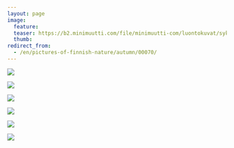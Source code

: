 ```yaml
---
layout: page
image:
  feature:
  teaser: https://b2.minimuutti.com/file/minimuutti-com/luontokuvat/syksy/DSC53320-245px.jpg
  thumb:
redirect_from:
  - /en/pictures-of-finnish-nature/autumn/00070/
---
```


[![](https://b2.minimuutti.com/file/minimuutti-com/luontokuvat/syksy/DSC53413-800px.jpg)](https://dl.dropboxusercontent.com/sh/ea1wtnz7z734o12/AAD4TIJhLiRGEJYkuV-AwZXMa/luontokuvat/syksy/DSC53413.jpg)

[![](https://b2.minimuutti.com/file/minimuutti-com/luontokuvat/syksy/DSC53347-800px.jpg)](https://dl.dropboxusercontent.com/sh/ea1wtnz7z734o12/AABT5PybUhV7cVu5OgTtxZOda/luontokuvat/syksy/DSC53347.jpg)

[![](https://b2.minimuutti.com/file/minimuutti-com/luontokuvat/syksy/DSC53320-800px.jpg)](https://dl.dropboxusercontent.com/sh/ea1wtnz7z734o12/AAD7IDiTk6wyuBG73irrfa18a/luontokuvat/syksy/DSC53320.jpg)

[![](https://b2.minimuutti.com/file/minimuutti-com/luontokuvat/syksy/DSC53392-800px.jpg)](https://dl.dropboxusercontent.com/sh/ea1wtnz7z734o12/AADwTgf6jsQVXqSEq2BZPsyra/luontokuvat/syksy/DSC53392.jpg)

[![](https://b2.minimuutti.com/file/minimuutti-com/luontokuvat/syksy/DSC53512-800px.jpg)](https://dl.dropboxusercontent.com/sh/ea1wtnz7z734o12/AADJ2r3d4zgym8LVRy1w8fJ_a/luontokuvat/syksy/DSC53512.jpg)

[![](https://b2.minimuutti.com/file/minimuutti-com/luontokuvat/syksy/DSC53513-800px.jpg)](https://dl.dropboxusercontent.com/sh/ea1wtnz7z734o12/AADExFCyUZXeW0B8WMyIaXzya/luontokuvat/syksy/DSC53513.jpg)
